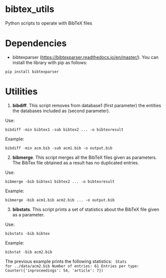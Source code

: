 # bibtex_utils
Python scripts to operate with BibTeX files

# Dependencies
* bibtexparser (https://bibtexparser.readthedocs.io/en/master/).
You can install the library with pip as follows:

<code>pip install bibtexparser</code>

# Utilities

1. **bibdiff**. This script removes from database1 (first parameter) the entities the databases included as (second parameter).

  Use:

  <code>bibdiff -min bibtex1 -sub bibtex2 ... -o bibtexresult </code>

  Example:

  <code>bibdiff -min acm.bib -sub acm1.bib -o output.bib</code>

2. **bibmerge**. This script merges all the BibTeX files given as parameters. The BibTex file obtained as a result has no duplicated entries.

  Use:

  <code>bibmerge -bib bibtex1 bibtex2 ... -o bibtexresult </code>

  Example:

  <code>bibmerge -bib acm1.bib acm2.bib ... -o output.bib</code>

  
3. **bibstats**. This script prints a set of statistics about the BibTeX file given as a parameter. 

Use:

  <code>bibstats -bib bibtex</code>

  Example:
	
  <code>bibstat -bib acm2.bib</code>
  
  The previous example prints the following statistics:
  <code>
  Stats for  ../data/acm2.bib
  Number of entries: 61
  Entries per type: Counter({'inproceedings': 54, 'article': 7})
  </code>